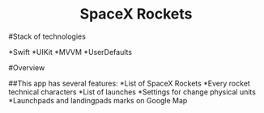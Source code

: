 <h1 align="center">SpaceX Rockets</h1>

#Stack of technologies

*Swift
*UIKit
*MVVM
*UserDefaults

#Overview

##This app has several features:
*List of SpaceX Rockets
*Every rocket technical characters 
*List of launches
*Settings for change physical units
*Launchpads and landingpads marks on Google Map

